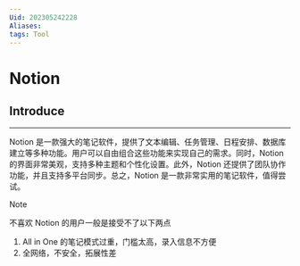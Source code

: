 ```yaml
---
Uid: 202305242228
Aliases: 
tags: Tool 
---
```

# Notion

## Introduce 
---
Notion 是一款强大的笔记软件，提供了文本编辑、任务管理、日程安排、数据库建立等多种功能。用户可以自由组合这些功能来实现自己的需求。同时，Notion 的界面非常美观，支持多种主题和个性化设置。此外，Notion 还提供了团队协作功能，并且支持多平台同步。总之，Notion 是一款非常实用的笔记软件，值得尝试。

> [!note]
> 不喜欢 Notion 的用户一般是接受不了以下两点
> 1. All in One 的笔记模式过重，门槛太高，录入信息不方便
> 2. 全网络，不安全，拓展性差
